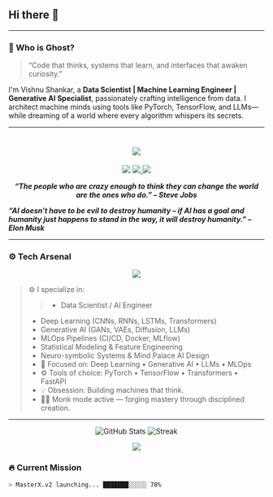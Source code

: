 ## Hi there 👋

<!--
**vishnuas22/vishnuas22** is a ✨ _special_ ✨ repository because its `README.md` (this file) appears on your GitHub profile.

Here are some ideas to get you started:

- 🔭 I’m currently working on ...
- 🌱 I’m currently learning ...
- 👯 I’m looking to collaborate on ...
- 🤔 I’m looking for help with ...
- 💬 Ask me about ...
- 📫 How to reach me: ...
- 😄 Pronouns: ...
- ⚡ Fun fact: ...
-->

<!-- Futuristic Welcome Banner -->
---

### 🧠 Who is Ghost?

> “Code that thinks, systems that learn, and interfaces that awaken curiosity.”

I'm Vishnu Shankar, a **Data Scientist | Machine Learning Engineer | Generative AI Specialist**, passionately crafting intelligence from data. I architect machine minds using tools like PyTorch, TensorFlow, and LLMs—while dreaming of a world where every algorithm whispers its secrets.

---

<h1 align="center">
  <img src="https://img.shields.io/badge/Ghost%20Protocol-Activated-00ffff?style=for-the-badge&logo=ghost&logoColor=white"/>
</h1>

<p align="center"> 
  <a href="#">
    <img src="https://img.shields.io/badge/Website-Coming%20Soon-00ffff?style=for-the-badge&logo=firefox&logoColor=white"/></a> 
  <a href="#">
    <img src="https://img.shields.io/badge/LinkedIn-vishnuas22-00ffff?style=for-the-badge&logo=linkedin&logoColor=white"/>
  <a href="#">
    <img src="https://img.shields.io/badge/GitHub-vishnuas22-00ffff?style=for-the-badge&logo=github&logoColor=white"/>
  </a> 
</p>

<p align="center">
  <b><i>“The people who are crazy enough to think they can change the world are the ones who do.” – Steve Jobs</i></b><br>

  
  <b><i>“AI doesn’t have to be evil to destroy humanity – if AI has a goal and humanity just happens to stand in the way, it will destroy humanity.” – Elon Musk</i></b>
</p>

---

### ⚙️ Tech Arsenal

<!-- Custom Tech Stack Cards -->
<p align="center">
<!--   <img src="https://skillicons.dev/icons?i=python,r,pyspark,scipy,hadoop,kafka,tensorflow,pytorch,keras,fastapi,flask,django,docker,kubernetes,git,linux,postgres,mysql,html,css,js,react,aws" /> -->
<a href="https://skillicons.dev">
    <img src="https://skillicons.dev/icons?i=python,tensorflow,pytorch,opencv,fastapi,grafana,elasticsearch,figma,git,github,js,django,flask,docker,kubernetes,linux,kali,aws,mysql,postgresql,html,css,react,vscode,pycharm,anaconda" />
<!--     <img src="https://skillicons.dev/icons?i=aws,azure&theme=light" /> -->
  </a> 
</p> 

> ⚙️ I specialize in:
>  > - Data Scientist / AI Engineer
> - Deep Learning (CNNs, RNNs, LSTMs, Transformers)  
> - Generative AI (GANs, VAEs, Diffusion, LLMs)  
> - MLOps Pipelines (CI/CD, Docker, MLflow)  
> - Statistical Modeling & Feature Engineering  
> - Neuro-symbolic Systems & Mind Palace AI Design
> - 🧠 Focused on: Deep Learning • Generative AI • LLMs • MLOps
> - ⚙️ Tools of choice: PyTorch • TensorFlow • Transformers • FastAPI
> - 💡 Obsession: Building machines that think.
> - 🧘‍♂️ Monk mode active — forging mastery through disciplined creation.


---

<p align="center"> 
  <img src="https://github-readme-stats.vercel.app/api?username=vishnuas22&show_icons=true&theme=radical&hide_border=true&bg_color=000000&title_color=00ffff&icon_color=00ffff&text_color=ffffff" alt="GitHub Stats" /> 
  <img src="https://github-readme-streak-stats.herokuapp.com?user=vishnuas22&theme=radical&hide_border=true&background=000000&ring=00ffff&currStreakLabel=00ffff" alt="Streak" /> 
</p> 
<p align="center">
  <img src="https://github-readme-activity-graph.cyclic.app/graph?username=vishnuas22&bg_color=000000&color=00ffff&line=00ffff&point=ffffff&area=true&hide_border=true"/>
</p>


### 🔥 Current Mission

```bash
> MasterX.v2 launching... ███████░░░░░ 70%



